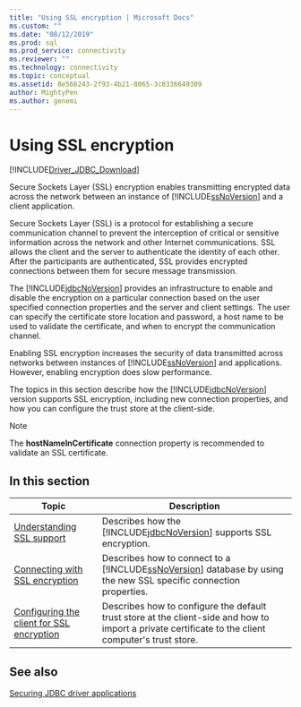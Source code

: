 ```yaml
---
title: "Using SSL encryption | Microsoft Docs"
ms.custom: ""
ms.date: "08/12/2019"
ms.prod: sql
ms.prod_service: connectivity
ms.reviewer: ""
ms.technology: connectivity
ms.topic: conceptual
ms.assetid: 8e566243-2f93-4b21-8065-3c8336649309
author: MightyPen
ms.author: genemi
---
```

# Using SSL encryption

[!INCLUDE[Driver_JDBC_Download](../../includes/driver_jdbc_download.md)]

Secure Sockets Layer (SSL) encryption enables transmitting encrypted data across the network between an instance of [!INCLUDE[ssNoVersion](../../includes/ssnoversion-md.md)] and a client application.  
  
Secure Sockets Layer (SSL) is a protocol for establishing a secure communication channel to prevent the interception of critical or sensitive information across the network and other Internet communications. SSL allows the client and the server to authenticate the identity of each other. After the participants are authenticated, SSL provides encrypted connections between them for secure message transmission.  
  
The [!INCLUDE[jdbcNoVersion](../../includes/jdbcnoversion_md.md)] provides an infrastructure to enable and disable the encryption on a particular connection based on the user specified connection properties and the server and client settings. The user can specify the certificate store location and password, a host name to be used to validate the certificate, and when to encrypt the communication channel.  
  
Enabling SSL encryption increases the security of data transmitted across networks between instances of [!INCLUDE[ssNoVersion](../../includes/ssnoversion-md.md)] and applications. However, enabling encryption does slow performance.  
  
The topics in this section describe how the [!INCLUDE[jdbcNoVersion](../../includes/jdbcnoversion_md.md)] version supports SSL encryption, including new connection properties, and how you can configure the trust store at the client-side.  
  
> [!NOTE]  
> The **hostNameInCertificate** connection property is recommended to validate an SSL certificate.  

## In this section  

| Topic                                                                                                        | Description                                                                                                                                           |
| ------------------------------------------------------------------------------------------------------------ | ----------------------------------------------------------------------------------------------------------------------------------------------------- |
| [Understanding SSL support](../../connect/jdbc/understanding-ssl-support.md)                                 | Describes how the [!INCLUDE[jdbcNoVersion](../../includes/jdbcnoversion_md.md)] supports SSL encryption.                                              |
| [Connecting with SSL encryption](../../connect/jdbc/connecting-with-ssl-encryption.md)                       | Describes how to connect to a [!INCLUDE[ssNoVersion](../../includes/ssnoversion-md.md)] database by using the new SSL specific connection properties. |
| [Configuring the client for SSL encryption](../../connect/jdbc/configuring-the-client-for-ssl-encryption.md) | Describes how to configure the default trust store at the client-side and how to import a private certificate to the client computer's trust store.   |
  
## See also

[Securing JDBC driver applications](../../connect/jdbc/securing-jdbc-driver-applications.md)  
